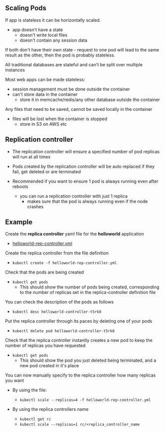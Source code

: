 ## Scaling Pods

If app is stateless it can be horizontally scaled.

  - app doesn't have a state
    - doesn't write local files
    - doesn't contain any session data

If both don't have their own state - request to one pod will lead to the same result as the other, then the pod is probably stateless.

All traditional databases are stateful and can't be split over multiple instances

Most web apps can be made stateless:
  - session management must be done outside the container
  - can't store data in the container
    - store it in memcache/redis/any other database outside the container

Any files that need to be saved, cannot be saved locally in the container
  - files will be lost when the container is stopped
    - store in S3 on AWS etc


## Replication controller

- The replication controller will ensure a specified number of pod replicas will run at all times

- Pods created by the replication controller will be auto replaced if they fail, get deleted or are terminated

- Recommended if you want to ensure 1 pod is always running even after reboots
  - you can run a replication controller with just 1 replica
    - makes sure that the pod is always running even if the node crashes


## Example

Create the **replica controller** yaml file for the **helloworld** application

  - [helloworld-rep-controller.yml](./definitions/helloworld-rep-controller.yml)

Create the replica controller from the file definition
  - `kubectl create -f helloworld-rep-controller.yml`

Check that the pods are being created
  - `kubectl get pods`
    - This should show the number of pods being created, corresponding to the number of replicas set in the replica-controller definition file

You can check the description of the pods as follows
  - `kubectl desc helloworld-controller-t5rk8`

Put the replica controller through its paces by deleting one of your pods
  - `kubectl delete pod helloworld-controller-t5rk8`

Check that the replica controller instantly creates a new pod to keep the number of replicas you have requested
  - `kubectl get pods`
    - This should show the pod you just deleted being terminated, and a new pod created in it's place

You can now manually specify to the replica controller how many replicas you want
  - By using the file:
    - `kubectl scale --replicas=4 -f helloworld-rep-controller.yml`


  - By using the replica controllers name
    - `kubectl get rc`
    - `kubectl scale --replicas=1 rc/<replica_controller_name`
